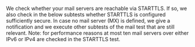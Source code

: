 We check whether your mail servers are reachable via STARTTLS. If so, we also check in the below subtests whether STARTTLS is configured sufficiently secure. In case no mail server (MX) is defined, we give a notification and we execute other subtests of the mail test that are still relevant. Note: for performance reasons at most ten mail servers over either IPv6 or IPv4 are checked in the STARTTLS test.
